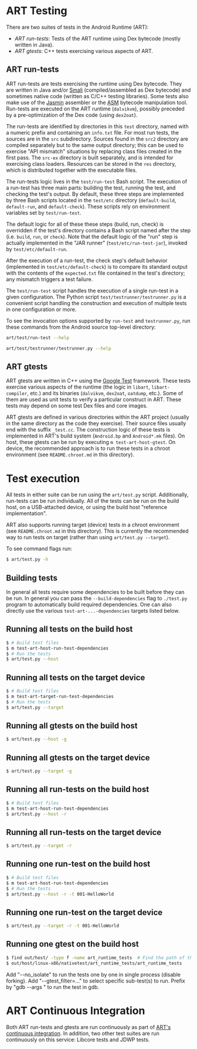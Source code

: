 # ART Testing

There are two suites of tests in the Android Runtime (ART):
* _ART run-tests_: Tests of the ART runtime using Dex bytecode (mostly written
  in Java).
* _ART gtests_: C++ tests exercising various aspects of ART.

## ART run-tests

ART run-tests are tests exercising the runtime using Dex bytecode. They are
written in Java and/or [Smali](https://github.com/JesusFreke/smali)
(compiled/assembled as Dex bytecode) and sometimes native code (written as C/C++
testing libraries). Some tests also make use of the
[Jasmin](http://jasmin.sourceforge.net/) assembler or the
[ASM](https://asm.ow2.io/) bytecode manipulation tool. Run-tests are
executed on the ART runtime (`dalvikvm`), possibly preceded by a
pre-optimization of the Dex code (using `dex2oat`).

The run-tests are identified by directories in this `test` directory, named with
a numeric prefix and containing an `info.txt` file. For most run tests, the
sources are in the `src` subdirectory. Sources found in the `src2` directory are
compiled separately but to the same output directory; this can be used to
exercise "API mismatch" situations by replacing class files created in the first
pass. The `src-ex` directory is built separately, and is intended for exercising
class loaders.  Resources can be stored in the `res` directory, which is
distributed together with the executable files.

The run-tests logic lives in the `test/run-test` Bash script. The execution of a
run-test has three main parts: building the test, running the test, and checking
the test's output. By default, these three steps are implemented by three Bash
scripts located in the `test/etc` directory (`default-build`, `default-run`, and
`default-check`). These scripts rely on environment variables set by
`test/run-test`.

The default logic for all of these these steps (build, run, check) is overridden
if the test's directory contains a Bash script named after the step
(i.e. `build`, `run`, or `check`). Note that the default logic of the "run" step
is actually implemented in the "JAR runner" (`test/etc/run-test-jar`), invoked
by `test/etc/default-run`.

After the execution of a run-test, the check step's default behavior
(implemented in `test/etc/default-check`) is to compare its standard output with
the contents of the `expected.txt` file contained in the test's directory; any
mismatch triggers a test failure.

The `test/run-test` script handles the execution of a single run-test in a given
configuration. The Python script `test/testrunner/testrunner.py` is a convenient
script handling the construction and execution of multiple tests in one
configuration or more.

To see the invocation options supported by `run-test` and `testrunner.py`, run
these commands from the Android source top-level directory:
```sh
art/test/run-test --help
```
```sh
art/test/testrunner/testrunner.py --help
```

## ART gtests

ART gtests are written in C++ using the [Google
Test](https://github.com/google/googletest) framework. These tests exercise
various aspects of the runtime (the logic in `libart`, `libart-compiler`, etc.)
and its binaries (`dalvikvm`, `dex2oat`, `oatdump`, etc.). Some of them are used
as unit tests to verify a particular construct in ART. These tests may depend on
some test Dex files and core images.

ART gtests are defined in various directories within the ART project (usually in
the same directory as the code they exercise). Their source files usually end
with the suffix `_test.cc`. The construction logic of these tests is implemented
in ART's build system (`Android.bp` and `Android*.mk` files). On host, these
gtests can be run by executing `m test-art-host-gtest`. On device, the
recommended approach is to run these tests in a chroot environment (see
`README.chroot.md` in this directory).


# Test execution

All tests in either suite can be run using the `art/test.py`
script. Additionally, run-tests can be run individually. All of the tests can be
run on the build host, on a USB-attached device, or using the build host
"reference implementation".

ART also supports running target (device) tests in a chroot environment (see
`README.chroot.md` in this directory). This is currently the recommended way to
run tests on target (rather than using `art/test.py --target`).

To see command flags run:

```sh
$ art/test.py -h
```

## Building tests

In general all tests require some dependencies to be built before they can be run.
In general you can pass the `--build-dependencies` flag to `./test.py` program to
automatically build required dependencies. One can also directly use the various
`test-art-...-dependencies` targets listed below.

## Running all tests on the build host

```sh
$ # Build test files
$ m test-art-host-run-test-dependencies
$ # Run the tests
$ art/test.py --host
```

## Running all tests on the target device

```sh
$ # Build test files
$ m test-art-target-run-test-dependencies
$ # Run the tests
$ art/test.py --target
```

## Running all gtests on the build host

```sh
$ art/test.py --host -g
```

## Running all gtests on the target device

```sh
$ art/test.py --target -g
```

## Running all run-tests on the build host

```sh
$ # Build test files
$ m test-art-host-run-test-dependencies
$ art/test.py --host -r
```

## Running all run-tests on the target device

```sh
$ art/test.py --target -r
```

## Running one run-test on the build host

```sh
$ # Build test files
$ m test-art-host-run-test-dependencies
$ # Run the tests
$ art/test.py --host -r -t 001-HelloWorld
```

## Running one run-test on the target device

```sh
$ art/test.py --target -r -t 001-HelloWorld
```

## Running one gtest on the build host

```sh
$ find out/host/ -type f -name art_runtime_tests  # Find the path of the test.
$ out/host/linux-x86/nativetest/art_runtime_tests/art_runtime_tests
```

Add "--no_isolate" to run the tests one by one in single process (disable forking).
Add "--gtest_filter=..." to select specific sub-test(s) to run.
Prefix by "gdb --args " to run the test in gdb.

# ART Continuous Integration

Both ART run-tests and gtests are run continuously as part of [ART's continuous
integration](https://ci.chromium.org/p/art/g/luci/console). In addition, two
other test suites are run continuously on this service: Libcore tests and JDWP
tests.
